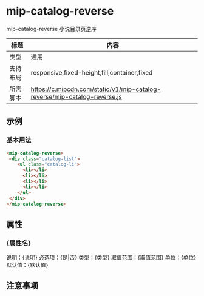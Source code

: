# mip-catalog-reverse

mip-catalog-reverse 小说目录页逆序

标题|内容
----|----
类型|通用
支持布局|responsive,fixed-height,fill,container,fixed
所需脚本|https://c.mipcdn.com/static/v1/mip-catalog-reverse/mip-catalog-reverse.js

## 示例

### 基本用法
```html
<mip-catalog-reverse>
 <div class="catalog-list">
    <ul class="catalog-li">
      <li></li>
      <li></li>
      <li></li>
      <li></li>
    </ul>
 </div>
</mip-catalog-reverse>
```

## 属性

### {属性名}

说明：{说明}
必选项：{是|否}
类型：{类型}
取值范围：{取值范围}
单位：{单位}
默认值：{默认值}

## 注意事项

